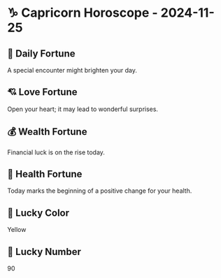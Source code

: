 # ♑ Capricorn Horoscope - 2024-11-25

## 🎯 Daily Fortune

A special encounter might brighten your day.

## 💘 Love Fortune

Open your heart; it may lead to wonderful surprises.

## 💰 Wealth Fortune

Financial luck is on the rise today.

## 🌱 Health Fortune

Today marks the beginning of a positive change for your health.

## 🎨 Lucky Color

Yellow

## 🔢 Lucky Number

90
